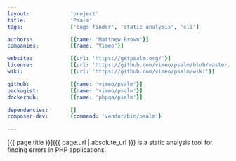 ```yaml
---
layout:             'project'
title:              'Psalm'
tags:               ['bugs finder', 'static analysis', 'cli'] 

authors:            [{name: 'Matthew Brown'}]
companies:          [{name: 'Vimeo'}]   

website:            [{url: 'https://getpsalm.org/'}]
license:            [{url: 'https://github.com/vimeo/psalm/blob/master/LICENSE', label: 'MIT License'}]
wiki:               [{url: 'https://github.com/vimeo/psalm/wiki'}]

github:             [{name: 'vimeo/psalm'}]
packagist:          [{name: 'vimeo/psalm'}]          
dockerhub:          [{name: 'phpqa/psalm'}]     

dependencies:       []
composer-dev:       {command: 'vendor/bin/psalm'}

---
```


[{{ page.title }}]({{ page.url | absolute_url }}) is a static analysis tool for finding errors in PHP applications.

<!--more--> 
